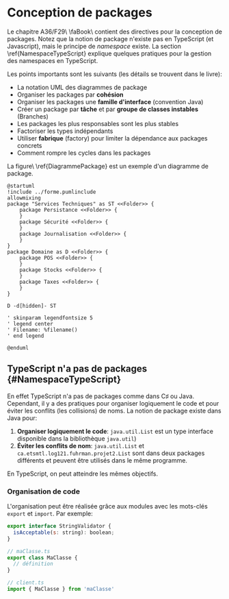 # Conception de packages

Le chapitre A36/F29\ \faBook\ contient des directives pour la conception de packages. 
Notez que la notion de package n'existe pas en TypeScript (et Javascript), mais le principe de *namespace* existe.
La section \ref{NamespaceTypeScript} explique quelques pratiques pour la gestion des namespaces en TypeScript.

Les points importants sont les suivants (les détails se trouvent dans le livre):

- La notation UML des diagrammes de package
- Organiser les packages par **cohésion**
- Organiser les packages une **famille d'interface** (convention Java)
- Créer un package par **tâche** et par **groupe de classes instables** (Branches)
- Les packages les plus responsables sont les plus stables
- Factoriser les types indépendants
- Utiliser **fabrique** (factory) pour limiter la dépendance aux packages concrets
- Comment rompre les cycles dans les packages

La figure\ \ref{DiagrammePackage} est un exemple d'un diagramme de package.

```{.plantuml caption="Diagramme de packages (tiré de la figure F12.6\ \faBook). [(PlantUML)](http://www.plantuml.com/plantuml/uml/XPDHRzGm3CVVA-qxM9FGjeT9yC0BcgOXRaE3IKoqZ0V4WqbyhTNKEPoKku7sWVOvziLmji4Ac-wgo4tZN-A_xVGePTGy3g5AFSi25GT8-JAGMMLNF5iJrpTqVQjn5EzYY0fPKPAvIF9MjGEvumGs43eKlrJEcGJcKJAmm6SM7vV9m8S3FSrn3BaWWWF1U-LKzfmsRunhEae4CNUa2KACFRHAU7jOVV4MTWViJUYeP97fSiVUB9PG2EGjgiBhipFuL1z_h2VXuSNplMbA_oj8s1OZwtMUIW_lugY2OIstwfs7sYalybhkdAnKcgR2fYNCEb9bUSNbm2kMjbfO8uhGxPhq1pjAq93hXB-FbBO14zGD71oSnE193m_XLmNs_DbqRf6ip2YE7aDN_w3rpRKRJSJDzIRolXgSC7EKf-YhlwfdSK0MAZfdQsH-g3VAoz7rQHFLu8hIqugg6UpxBnrxJ_9rtwfMsJL-w46WbiINBYN-IV3Id7TBuEpAazht2GSgBNm5p-RtqzqzMo_G7LjLHsRjJ_eD)" #DiagrammePackage }
@startuml
!include ../forme.pumlinclude
allowmixing
package "Services Techniques" as ST <<Folder>> {
    package Persistance <<Folder>> {
    }
    package Sécurité <<Folder>> {
    }
    package Journalisation <<Folder>> {
    }
}
package Domaine as D <<Folder>> {
    package POS <<Folder>> {
    }
    package Stocks <<Folder>> {
    }
    package Taxes <<Folder>> {
    }
}

D -d[hidden]- ST

' skinparam legendfontsize 5
' legend center
' Filename: %filename()
' end legend

@enduml
```

## TypeScript n'a pas de packages {#NamespaceTypeScript}

En effet TypeScript n'a pas de packages comme dans C$\sharp$ ou Java.
Cependant, il y a des pratiques pour organiser logiquement le code et pour éviter les conflits (les collisions) de noms.
La notion de package existe dans Java pour:

  1. **Organiser logiquement le code**: `java.util.List` est un type interface disponible dans la bibliothèque `java.util`)
  2. **Éviter les conflits de nom**: `java.util.List` et `ca.etsmtl.log121.fuhrman.projet2.List` sont dans deux packages différents et peuvent être utilisés dans le même programme.

En TypeScript, on peut atteindre les mêmes objectifs.

### Organisation de code

L'organisation peut être réalisée grâce aux modules avec les mots-clés `export` et `import`. Par exemple:

```javascript
export interface StringValidator {
  isAcceptable(s: string): boolean;
}
```


```typescript
// maClasse.ts
export class MaClasse {
  // définition
}
```

```typescript
// client.ts
import { MaClasse } from 'maClasse'
```

